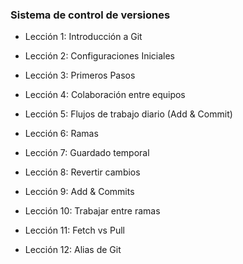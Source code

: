 ### Sistema de control de versiones
- Lección 1: Introducción a Git

- Lección 2: Configuraciones Iniciales

- Lección 3: Primeros Pasos

- Lección 4: Colaboración entre equipos

- Lección 5: Flujos de trabajo diario (Add & Commit)

- Lección 6: Ramas

- Lección 7: Guardado temporal

- Lección 8: Revertir cambios

- Lección 9: Add & Commits

- Lección 10: Trabajar entre ramas

- Lección 11: Fetch vs Pull

- Lección 12: Alias de Git